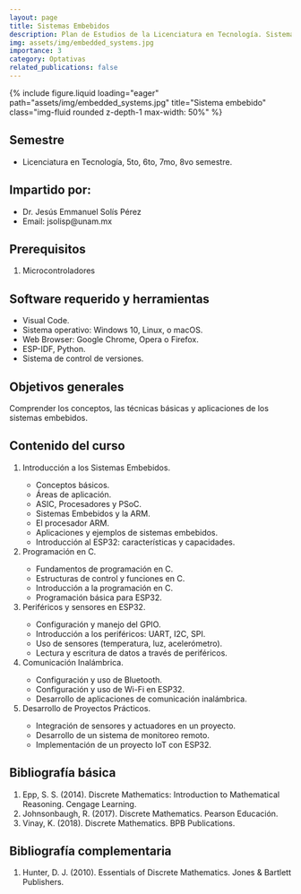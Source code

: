 ```yaml
---
layout: page
title: Sistemas Embebidos
description: Plan de Estudios de la Licenciatura en Tecnología. Sistema Escolarizado. Modalidad Presencial
img: assets/img/embedded_systems.jpg
importance: 3
category: Optativas
related_publications: false
---
```


{% include figure.liquid loading="eager" path="assets/img/embedded_systems.jpg" title="Sistema embebido" class="img-fluid rounded z-depth-1 max-width: 50%" %}

## Semestre
<ul>
  <li> Licenciatura en Tecnología, 5to, 6to, 7mo, 8vo semestre. </li>
</ul>

## Impartido por:
<ul>
  <li> Dr. Jesús Emmanuel Solís Pérez </li>
  <li> Email: jsolisp@unam.mx </li>
</ul>


## Prerequisitos
<ol>
 <li> Microcontroladores </li>
</ol>

## Software requerido y herramientas
<ul>
 <li> Visual Code. </li>
 <li> Sistema operativo: Windows 10, Linux, o macOS. </li>
 <li> Web Browser: Google Chrome, Opera o Firefox. </li>
 <li> ESP-IDF, Python. </li>
 <li> Sistema de control de versiones.</li>
</ul>

## Objetivos generales
Comprender los conceptos, las técnicas básicas y aplicaciones de los sistemas embebidos.

## Contenido del curso
<ol>
 <li> Introducción a los Sistemas Embebidos. </li>
  <ul>
   <li> Conceptos básicos. </li>
   <li> Áreas de aplicación. </li>
   <li> ASIC, Procesadores y PSoC. </li>
   <li> Sistemas Embebidos y la ARM. </li>
   <li> El procesador ARM. </li>
   <li> Aplicaciones y ejemplos de sistemas embebidos. </li>
   <li> Introducción al ESP32: caracterı́sticas y capacidades. </li>
  </ul>
 <li> Programación en C. </li>
  <ul>
   <li> Fundamentos de programación en C. </li>
   <li> Estructuras de control y funciones en C. </li>
   <li> Introducción a la programación en C. </li>
   <li> Programación básica para ESP32. </li>
  </ul>
 <li> Periféricos y sensores en ESP32. </li>
  <ul>
   <li> Configuración y manejo del GPIO. </li>
   <li> Introducción a los periféricos: UART, I2C, SPI. </li>
   <li> Uso de sensores (temperatura, luz, acelerómetro). </li>
   <li> Lectura y escritura de datos a través de periféricos. </li>
  </ul>
 <li> Comunicación Inalámbrica. </li>
  <ul>
   <li> Configuración y uso de Bluetooth. </li>
   <li> Configuración y uso de Wi-Fi en ESP32. </li>
   <li> Desarrollo de aplicaciones de comunicación inalámbrica. </li>
  </ul>
 <li> Desarrollo de Proyectos Prácticos. </li>
  <ul>
   <li> Integración de sensores y actuadores en un proyecto. </li>
   <li> Desarrollo de un sistema de monitoreo remoto. </li>
   <li> Implementación de un proyecto IoT con ESP32. </li>
  </ul>
</ol>

## Bibliografía básica
<ol>
 <li> Epp, S. S. (2014). Discrete Mathematics: Introduction to Mathematical Reasoning. Cengage Learning. </li>
 <li> Johnsonbaugh, R. (2017). Discrete Mathematics. Pearson Educación. </li>
 <li> Vinay, K. (2018). Discrete Mathematics. BPB Publications. </li>
</ol>

## Bibliografía complementaria
<ol>
 <li> Hunter, D. J. (2010). Essentials of Discrete Mathematics. Jones & Bartlett Publishers. </li>
</ol>
